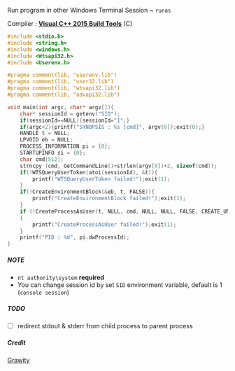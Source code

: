 Run program in other Windows Terminal Session ~ `runas`

Compiler : [**Visual C++ 2015 Build Tools**](http://landinghub.visualstudio.com/visual-cpp-build-tools) (C)
```C
#include <stdio.h>
#include <string.h>
#include <windows.h>
#include <Wtsapi32.h>
#include <Userenv.h>

#pragma comment(lib, "userenv.lib")
#pragma comment(lib, "user32.lib")
#pragma comment(lib, "wtsapi32.lib")
#pragma comment(lib, "advapi32.lib")

void main(int argc, char* argv[]){
	char* sessionId = getenv("SID");
	if(sessionId==NULL){sessionId="1";}
	if(argc<2){printf("SYNOPSIS : %s [cmd]", argv[0]);exit(0);}
	HANDLE t = NULL;
	LPVOID eb = NULL; 
	PROCESS_INFORMATION pi = {0};
	STARTUPINFO si = {0};
	char cmd[512];
	strncpy (cmd, GetCommandLine()+strlen(argv[0])+2, sizeof(cmd));
	if(!WTSQueryUserToken(atoi(sessionId), &t)){
		printf("WTSQueryUserToken failed!");exit(1);
	}
	if(!CreateEnvironmentBlock(&eb, t, FALSE)){
		printf("CreateEnvironmentBlock failed!");exit(1);
	}
	if (!CreateProcessAsUser(t, NULL, cmd, NULL, NULL, FALSE, CREATE_UNICODE_ENVIRONMENT, eb, NULL, &si, &pi))
	{
		printf("CreateProcessAsUser failed!");exit(1);
	}
	printf("PID : %d", pi.dwProcessId);
}
```
##### NOTE
- `nt authority\system` **required**
- You can change session id by set `SID` environment variable, default is 1 (`console session`)

##### TODO
- [ ] redirect stdout & stderr from child process to parent process

##### Credit 
[Grawity](https://gist.github.com/grawity/871048)
